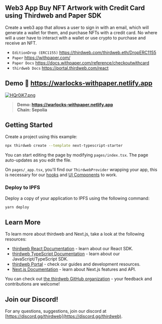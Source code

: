 ## Web3 App Buy NFT Artwork with Credit Card using Thirdweb and Paper SDK   

Create a web3 app that allows a user to sign in with an email, which will generate a wallet for them, and purchase NFTs with a credit card. No where will a user have to interact with a wallet or use crypto to purchase and receive an NFT.   

- `EditionDrop (ERC1155)` https://thirdweb.com/thirdweb.eth/DropERC1155
- `Paper` https://withpaper.com/
- `Paper Docs` https://docs.withpaper.com/reference/checkoutwithcard
- `thirdweb Docs` https://portal.thirdweb.com/react

## Demo 🚀 https://warlocks-withpaper.netlify.app   

<a href="https://github.com/vvarl0cks/TW-Seamless-Web3-App"><img src="https://iili.io/HQr0jK7.png" alt="HQr0jK7.png" border="0" /></a>   

> **Demo: https://warlocks-withpaper.netlify.app**   
> **Chain: Sepolia**   

## Getting Started

Create a project using this example:

```bash
npx thirdweb create --template next-typescript-starter
```

You can start editing the page by modifying `pages/index.tsx`. The page auto-updates as you edit the file.

On `pages/_app.tsx`, you'll find our `ThirdwebProvider` wrapping your app, this is necessary for our [hooks](https://portal.thirdweb.com/react) and
[UI Components](https://portal.thirdweb.com/ui-components) to work.

### Deploy to IPFS

Deploy a copy of your application to IPFS using the following command:

```bash
yarn deploy
```

## Learn More

To learn more about thirdweb and Next.js, take a look at the following resources:

- [thirdweb React Documentation](https://docs.thirdweb.com/react) - learn about our React SDK.
- [thirdweb TypeScript Documentation](https://docs.thirdweb.com/typescript) - learn about our JavaScript/TypeScript SDK.
- [thirdweb Portal](https://docs.thirdweb.com) - check our guides and development resources.
- [Next.js Documentation](https://nextjs.org/docs) - learn about Next.js features and API.

You can check out [the thirdweb GitHub organization](https://github.com/thirdweb-dev) - your feedback and contributions are welcome!

## Join our Discord!

For any questions, suggestions, join our discord at [https://discord.gg/thirdweb](https://discord.gg/thirdweb).

